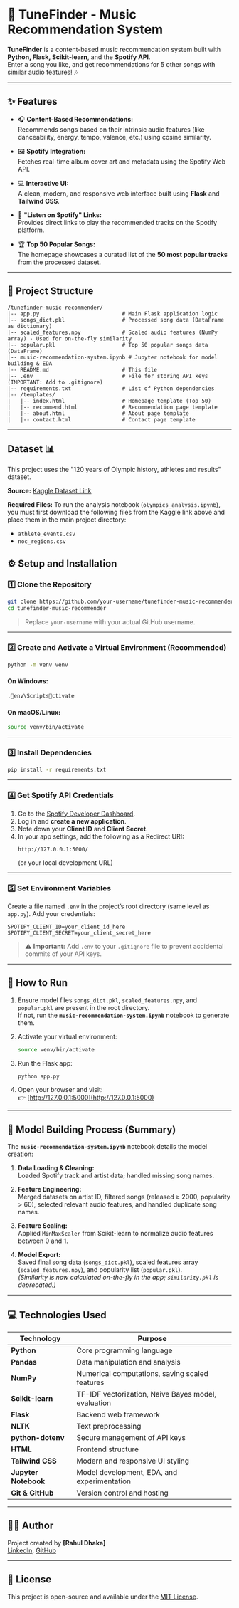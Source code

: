 # 🎵 TuneFinder - Music Recommendation System

**TuneFinder** is a content-based music recommendation system built with **Python, Flask, Scikit-learn**, and the **Spotify API**.  
Enter a song you like, and get recommendations for 5 other songs with similar audio features! 🎶

---

## ✨ Features

- 🎧 **Content-Based Recommendations:**  
  Recommends songs based on their intrinsic audio features (like danceability, energy, tempo, valence, etc.) using cosine similarity.

- 🖼️ **Spotify Integration:**  
  Fetches real-time album cover art and metadata using the Spotify Web API.

- 💻 **Interactive UI:**  
  A clean, modern, and responsive web interface built using **Flask** and **Tailwind CSS**.

- 🔗 **"Listen on Spotify" Links:**  
  Provides direct links to play the recommended tracks on the Spotify platform.

- 🏆 **Top 50 Popular Songs:**  
  The homepage showcases a curated list of the **50 most popular tracks** from the processed dataset.

---

## 📁 Project Structure

```
/tunefinder-music-recommender/
|-- app.py                          # Main Flask application logic
|-- songs_dict.pkl                  # Processed song data (DataFrame as dictionary)
|-- scaled_features.npy             # Scaled audio features (NumPy array) - Used for on-the-fly similarity
|-- popular.pkl                     # Top 50 popular songs data (DataFrame)
|-- music-recommendation-system.ipynb # Jupyter notebook for model building & EDA
|-- README.md                       # This file
|-- .env                            # File for storing API keys (IMPORTANT: Add to .gitignore)
|-- requirements.txt                # List of Python dependencies
|-- /templates/
|   |-- index.html                  # Homepage template (Top 50)
|   |-- recommend.html              # Recommendation page template
|   |-- about.html                  # About page template
|   |-- contact.html                # Contact page template
```

---

## Dataset 📊

This project uses the "120 years of Olympic history, athletes and results" dataset.

**Source:** [Kaggle Dataset Link](https://www.kaggle.com/datasets/heesoo37/120-years-of-olympic-history-athletes-and-results)

**Required Files:** To run the analysis notebook (`olympics_analysis.ipynb`), you must first download the following files from the Kaggle link above and place them in the main project directory:
* `athlete_events.csv`
* `noc_regions.csv`

## ⚙️ Setup and Installation

### 1️⃣ Clone the Repository

```bash
git clone https://github.com/your-username/tunefinder-music-recommender.git
cd tunefinder-music-recommender
```

> Replace `your-username` with your actual GitHub username.

---

### 2️⃣ Create and Activate a Virtual Environment (Recommended)

```bash
python -m venv venv
```

#### On Windows:
```bash
.env\Scriptsctivate
```

#### On macOS/Linux:
```bash
source venv/bin/activate
```

---

### 3️⃣ Install Dependencies

```bash
pip install -r requirements.txt
```

---

### 4️⃣ Get Spotify API Credentials

1. Go to the [Spotify Developer Dashboard](https://developer.spotify.com/dashboard/).
2. Log in and **create a new application**.
3. Note down your **Client ID** and **Client Secret**.
4. In your app settings, add the following as a Redirect URI:
   ```
   http://127.0.0.1:5000/
   ```
   (or your local development URL)

---

### 5️⃣ Set Environment Variables

Create a file named `.env` in the project’s root directory (same level as `app.py`). Add your credentials:

```env
SPOTIPY_CLIENT_ID=your_client_id_here
SPOTIPY_CLIENT_SECRET=your_client_secret_here
```

> ⚠️ **Important:** Add `.env` to your `.gitignore` file to prevent accidental commits of your API keys.

---

## 🚀 How to Run

1. Ensure model files `songs_dict.pkl`, `scaled_features.npy`, and `popular.pkl` are present in the root directory.  
   If not, run the **`music-recommendation-system.ipynb`** notebook to generate them.

2. Activate your virtual environment:
   ```bash
   source venv/bin/activate
   ```

3. Run the Flask app:
   ```bash
   python app.py
   ```

4. Open your browser and visit:  
   👉 [http://127.0.0.1:5000](http://127.0.0.1:5000)

---

## 🧠 Model Building Process (Summary)

The **`music-recommendation-system.ipynb`** notebook details the model creation:

1. **Data Loading & Cleaning:**  
   Loaded Spotify track and artist data; handled missing song names.

2. **Feature Engineering:**  
   Merged datasets on artist ID, filtered songs (released ≥ 2000, popularity > 60), selected relevant audio features, and handled duplicate song names.

3. **Feature Scaling:**  
   Applied `MinMaxScaler` from Scikit-learn to normalize audio features between 0 and 1.

4. **Model Export:**  
   Saved final song data (`songs_dict.pkl`), scaled features array (`scaled_features.npy`), and popularity list (`popular.pkl`).  
   *(Similarity is now calculated on-the-fly in the app; `similarity.pkl` is deprecated.)*

---

## 💻 Technologies Used

| Technology | Purpose |
|-------------|----------|
| **Python** | Core programming language |
| **Pandas** | Data manipulation and analysis |
| **NumPy** | Numerical computations, saving scaled features |
| **Scikit-learn** | TF-IDF vectorization, Naive Bayes model, evaluation |
| **Flask** | Backend web framework |
| **NLTK** | Text preprocessing |
| **python-dotenv** | Secure management of API keys |
| **HTML** | Frontend structure |
| **Tailwind CSS** | Modern and responsive UI styling |
| **Jupyter Notebook** | Model development, EDA, and experimentation |
| **Git & GitHub** | Version control and hosting |

---

## 👨‍💻 Author

Project created by **[Rahul Dhaka]**  
[LinkedIn](https://www.linkedin.com/in/rahul-dhaka-56b975289/),  [GitHub](https://github.com/RahulDhaka29)

---

## 📜 License

This project is open-source and available under the [MIT License](LICENSE).
